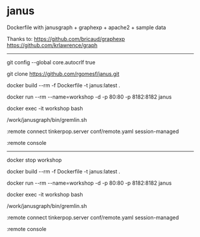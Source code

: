 # janus

Dockerfile with janusgraph + graphexp + apache2 + sample data 

Thanks to:
https://github.com/bricaud/graphexp
https://github.com/krlawrence/graph



------------------------


git config --global core.autocrlf true

git clone https://github.com/rgomesf/janus.git

docker build --rm -f Dockerfile -t janus:latest . 

docker run --rm --name=workshop -d -p 80:80 -p 8182:8182 janus 

docker exec -it workshop bash

/work/janusgraph/bin/gremlin.sh

:remote connect tinkerpop.server conf/remote.yaml session-managed

:remote console


-----------


docker stop workshop

docker build --rm -f Dockerfile -t janus:latest .

docker run --rm --name=workshop -d -p 80:80 -p 8182:8182 janus

docker exec -it workshop bash

/work/janusgraph/bin/gremlin.sh

:remote connect tinkerpop.server conf/remote.yaml session-managed

:remote console

